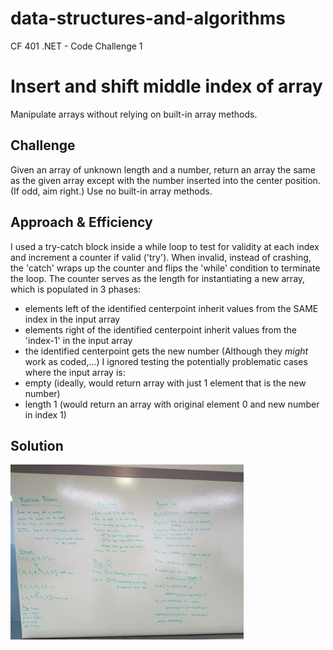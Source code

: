 # data-structures-and-algorithms
CF 401 .NET - Code Challenge 1

# Insert and shift middle index of array
Manipulate arrays without relying on built-in array methods.

## Challenge
Given an array of unknown length and a number, return an array the same as the given array except with the number inserted into the center position. (If odd, aim right.) Use no built-in array methods.

## Approach & Efficiency
I used a try-catch block inside a while loop to test for validity at each index and increment a counter if valid ('try'). When invalid, instead of crashing, the 'catch' wraps up the counter and flips the 'while' condition to terminate the loop.  The counter serves as the length for instantiating a new array, which is populated in 3 phases: 
  - elements left of the identified centerpoint inherit values from the SAME index in the input array 
  - elements right of the identified centerpoint inherit values from the 'index-1' in the input array
  - the identified centerpoint gets the new number
(Although they *might* work as coded,...) I ignored testing the potentially problematic cases where the input array is:
  - empty (ideally, would return array with just 1 element that is the new number)
  - length 1 (would return an array with original element 0 and new number in index 1)

## Solution
![whiteboard](assets/whiteboard.jpg)